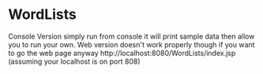 # WordLists

Console Version simply run from console it will print sample data then allow you to run your own.
Web version doesn't work properly though if you want to go the web page anyway http://localhost:8080/WordLists/index.jsp (assuming your localhost is on port 808)
